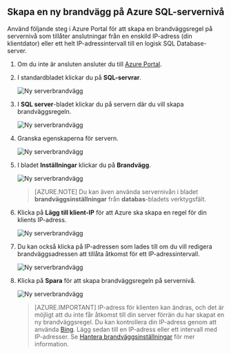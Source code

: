 
<!--
includes/sql-database-create-new-server-firewall-portal.md

Latest Freshness check:  2016-08-01 , rickbyh.

As of circa 2016-04-11, the following topics might include this include:
articles/sql-database/sql-database-get-started-tutorial.md
articles/sql-database/sql-database-configure-firewall-settings

-->
## Skapa en ny brandvägg på Azure SQL-servernivå

Använd följande steg i Azure Portal för att skapa en brandväggsregel på servernivå som tillåter anslutningar från en enskild IP-adress (din klientdator) eller ett helt IP-adressintervall till en logisk SQL Database-server.

1. Om du inte är ansluten ansluter du till [Azure Portal](http://portal.azure.com).
2. I standardbladet klickar du på **SQL-servrar**.

    ![Ny serverbrandvägg](./media/sql-database-create-new-server-firewall-portal/sql-database-create-new-server-firewall-portal-1.png)

3. I **SQL server**-bladet klickar du på servern där du vill skapa brandväggsregeln.

    ![Ny serverbrandvägg](./media/sql-database-create-new-server-firewall-portal/sql-database-create-new-server-firewall-portal-2.png)

4. Granska egenskaperna för servern.

    ![Ny serverbrandvägg](./media/sql-database-create-new-server-firewall-portal/sql-database-create-new-server-firewall-portal-3.png)

5. I bladet **Inställningar** klickar du på **Brandvägg**.

    ![Ny serverbrandvägg](./media/sql-database-create-new-server-firewall-portal/sql-database-create-new-server-firewall-portal-4.png)

    > [AZURE.NOTE] Du kan även använda servernivån i bladet **brandväggsinställningar** från **databas**-bladets verktygsfält.

6. Klicka på **Lägg till klient-IP** för att Azure ska skapa en regel för din klients IP-adress.

      ![Ny serverbrandvägg](./media/sql-database-create-new-server-firewall-portal/sql-database-create-new-server-firewall-portal-5.png)

7. Du kan också klicka på IP-adressen som lades till om du vill redigera brandväggsadressen att tillåta åtkomst för ett IP-adressintervall.

      ![Ny serverbrandvägg](./media/sql-database-create-new-server-firewall-portal/sql-database-create-new-server-firewall-portal-6.png)

8. Klicka på **Spara** för att skapa brandväggsregeln på servernivå.

     ![Ny serverbrandvägg](./media/sql-database-create-new-server-firewall-portal/sql-database-create-new-server-firewall-portal-7.png)

    >[AZURE.IMPORTANT] IP-adress för klienten kan ändras, och det är möjligt att du inte får åtkomst till din server förrän du har skapat en ny brandväggsregel. Du kan kontrollera din IP-adress genom att använda [Bing](http://www.bing.com/search?q=my%20ip%20address). Lägg sedan till en IP-adress eller ett intervall med IP-adresser. Se [Hantera brandväggsinställningar](sql-database-configure-firewall-settings.md#manage-existing-server-level-firewall-rules-through-the-azure-portal) för mer information.


<!--HONumber=Sep16_HO3-->


